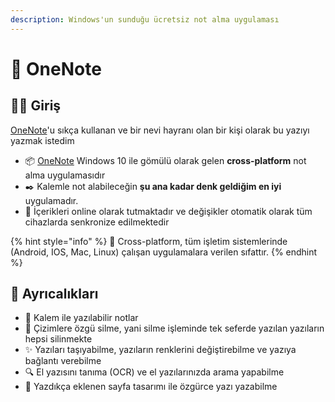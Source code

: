 ```yaml
---
description: Windows'un sunduğu ücretsiz not alma uygulaması
---
```


# 📝 OneNote

## 🙋‍♂️ Giriş

[OneNote](https://products.office.com/en/onenote/digital-note-taking-app)'u sıkça kullanan ve bir nevi hayranı olan bir kişi olarak bu yazıyı yazmak istedim

* 📦 [OneNote](https://products.office.com/en/onenote/digital-note-taking-app) Windows 10 ile gömülü olarak gelen **cross-platform** not alma uygulamasıdır
* ✒️ Kalemle not alabileceğin **şu ana kadar denk geldiğim en iyi** uygulamadır.
* 💫 İçerikleri online olarak tutmaktadır ve değişikler otomatik olarak tüm cihazlarda senkronize edilmektedir

{% hint style="info" %}
💞 Cross-platform, tüm işletim sistemlerinde \(Android, IOS, Mac, Linux\) çalışan uygulamalara verilen sıfattır.
{% endhint %}

## 💖 Ayrıcalıkları

* 🏹 Kalem ile yazılabilir notlar
* 🧹 Çizimlere özgü silme, yani silme işleminde tek seferde yazılan yazıların hepsi silinmekte
* ✨ Yazıları taşıyabilme, yazıların renklerini değiştirebilme ve yazıya bağlantı verebilme
* 🔍 El yazısını tanıma \(OCR\) ve el yazılarınızda arama yapabilme
* 📃 Yazdıkça eklenen sayfa tasarımı ile özgürce yazı yazabilme



